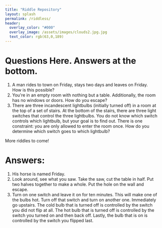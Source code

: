```yaml
---
title: "Riddle Repository"
layout: splash
permalink: /riddless/
header:
  overlay_color: "#000"
  overlay_image: /assets/images/clouds2.jpg.jpg
  text_color: rgb(63,0,189)
---
```


# Questions Here. Answers at the bottom.
1. A man rides to town on Friday, stays two days and leaves on Friday. How is this possible?
2. You're in an empty room with nothing but a table. Additionally, the room has no windows or doors. How do you escape?
3. There are three incandescent lightbulbs (initially turned off) in a room at the top of a set of stairs. At the bottom of the stairs, there are three light switches that control the three lightbulbs. You do not know which switch controls which lightbulb, but your goal is to find out. There is one constraint: you are only allowed to enter the room once. How do you determine which switch goes to which lightbulb?   


More riddles to come!

# Answers:
1. His horse is named Friday.
2. Look around, see what you saw. Take the saw, cut the table in half. Put two halves together to make a whole. Put the hole on the wall and escape.
3. Turn on one switch and leave it on for ten minutes. This will make one of the bulbs hot. Turn off that switch and turn on another one. Immediately go upstairs. The cold bulb that is turned off is controlled by the switch you did not flip at all. The hot bulb that is turned off is controlled by the switch you turned on and then back off. Lastly, the bulb that is on is controlled by the switch you flipped last.
